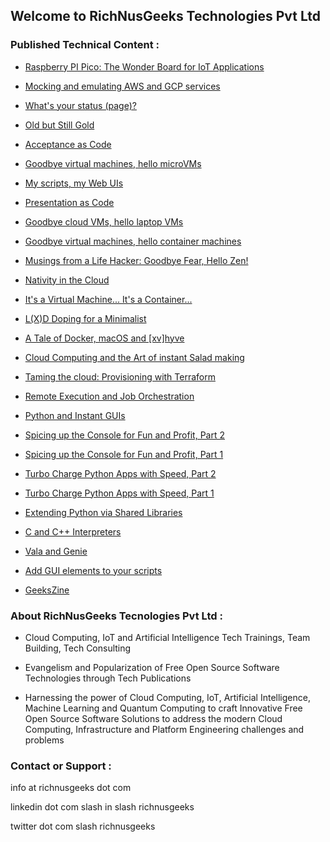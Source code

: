 ## Welcome to RichNusGeeks Technologies Pvt Ltd

### Published Technical Content :

- [Raspberry PI Pico: The Wonder Board for IoT Applications](https://www.opensourceforu.com/2025/02/raspberry-pi-pico-the-wonder-board-for-iot-applications/)

- [Mocking and emulating AWS and GCP services](https://www.admin-magazine.com/Archive/2024/82/Mocking-and-emulating-AWS-and-GCP-services)

- [What's your status (page)?](https://www.admin-magazine.com/Archive/2023/78/What-s-your-status-page)

- [Old but Still Gold](https://www.admin-magazine.com/Archive/2023/77/A-watchdog-for-every-modern-ix-server)

- [Acceptance as Code](https://www.admin-magazine.com/Archive/2023/73/Verifying-your-configuration)

- [Goodbye virtual machines, hello microVMs](https://www.admin-magazine.com/Archive/2022/71/Goodbye-virtual-machines-hello-microVMs)

- [My scripts, my Web UIs](https://www.linux-magazine.com/Issues/2022/263/OliveTin-and-Script-Server)

- [Presentation as Code](https://www.linux-magazine.com/Issues/2022/262/Present-Slide-Creator)

- [Goodbye cloud VMs, hello laptop VMs](https://www.admin-magazine.com/Archive/2022/69/Goodbye-cloud-VMs-hello-laptop-VMs)

- [Goodbye virtual machines, hello container machines](https://www.admin-magazine.com/Archive/2022/68/Goodbye-virtual-machines-hello-container-machines)

- [Musings from a Life Hacker: Goodbye Fear, Hello Zen!](https://medium.com/@ankur.floss/musings-from-a-life-hacker-goodbye-fear-hello-zen-ab1e11196376)

- [Nativity in the Cloud](https://medium.com/@ankur.floss/nativity-in-the-cloud-f14d9b197306)

- [It's a Virtual Machine... It's a Container...](https://www.linkedin.com/pulse/its-virtual-machine-container-ankur-kumar?trk=portfolio_article-card_title)

- [L(X)D Doping for a Minimalist](https://www.linkedin.com/pulse/lxd-doping-minimalist-ankur-kumar?trk=portfolio_article-card_title)

- [A Tale of Docker, macOS and [xv]hyve](https://www.linkedin.com/pulse/tale-docker-macos-xvhyve-ankur-kumar?trk=pulse-article_more-articles_related-content-card)

- [Cloud Computing and the Art of instant Salad making](https://www.linkedin.com/pulse/cloud-computing-art-instant-salad-making-ankur-kumar?trk=portfolio_article-card_title)

- [Taming the cloud: Provisioning with Terraform](http://opensourceforu.com/2017/10/taming-cloud-provisioning-terraform/)

- [Remote Execution and Job Orchestration](https://richnusgeeks.files.wordpress.com/2015/07/remotexecution_printversion.pdf)

- [Python and Instant GUIs](https://richnusgeeks.files.wordpress.com/2012/05/pythonandinstantgui.pdf)

- [Spicing up the Console for Fun and Profit, Part 2](https://www.opensourceforu.com/2011/11/spicing-up-console-for-fun-profit-2/)

- [Spicing up the Console for Fun and Profit, Part 1](https://www.opensourceforu.com/2011/08/spicing-up-console-for-fun-profit-1/)

- [Turbo Charge Python Apps with Speed, Part 2](https://www.opensourceforu.com/2010/12/turbo-charge-python-apps-with-speed-part-2/)

- [Turbo Charge Python Apps with Speed, Part 1](https://www.opensourceforu.com/2010/07/turbo-charge-python-apps-with-speed-part-1/)

- [Extending Python via Shared Libraries](https://www.opensourceforu.com/2010/05/extending-python-via-shared-libraries/)

- [C and C++ Interpreters](https://richnusgeeks.files.wordpress.com/2016/02/interpretation_lpm.pdf)

- [Vala and Genie](https://richnusgeeks.files.wordpress.com/2016/02/inthebottle_lpm1.pdf)

- [Add GUI elements to your scripts](https://richnusgeeks.files.wordpress.com/2016/02/dialog_lpm.pdf)

- [GeeksZine](https://richnusgeeks.wordpress.com/category/geekszine/)


### About RichNusGeeks Tecnologies Pvt Ltd :

- Cloud Computing, IoT and Artificial Intelligence Tech Trainings, Team Building, Tech Consulting

- Evangelism and Popularization of Free Open Source Software Technologies through Tech Publications

- Harnessing the power of Cloud Computing, IoT, Artificial Intelligence, Machine Learning and Quantum Computing to craft
  Innovative Free Open Source Software Solutions to address the modern Cloud Computing, Infrastructure
  and Platform Engineering challenges and problems

### Contact or Support :

info at richnusgeeks dot com

linkedin dot com slash in slash richnusgeeks

twitter dot com slash richnusgeeks
